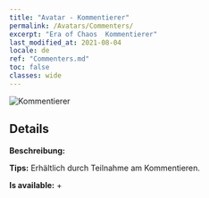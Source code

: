 ```yaml
---
title: "Avatar - Kommentierer"
permalink: /Avatars/Commenters/
excerpt: "Era of Chaos  Kommentierer"
last_modified_at: 2021-08-04
locale: de
ref: "Commenters.md"
toc: false
classes: wide
---
```

 ![Kommentierer](/images/a/avatarFrame_14.png)

## Details

 **Beschreibung:**  

 **Tips:** Erhältlich durch Teilnahme am Kommentieren. 

 **Is available:**  + 

